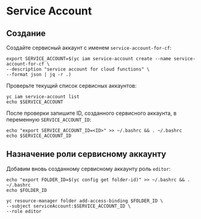 # Service Account
## Создание

Создайте сервисный аккаунт с именем `service-account-for-cf`: 

    export SERVICE_ACCOUNT=$(yc iam service-account create --name service-account-for-cf \
    --description "service account for cloud functions" \
    --format json | jq -r .)

Проверьте текущий список сервисных аккаунтов:
     
    yc iam service-account list
    echo $SERVICE_ACCOUNT

После проверки запишите ID, созданного сервисного аккаунта, в переменную `SERVICE_ACCOUNT_ID`:

    echo "export SERVICE_ACCOUNT_ID=<ID>" >> ~/.bashrc && . ~/.bashrc 
    echo $SERVICE_ACCOUNT_ID

## Назначение роли сервисному аккаунту

Добавим вновь созданному сервисному аккаунту роль `editor`:

    echo "export FOLDER_ID=$(yc config get folder-id)" >> ~/.bashrc && . ~/.bashrc 
    echo $FOLDER_ID

    yc resource-manager folder add-access-binding $FOLDER_ID \
    --subject serviceAccount:$SERVICE_ACCOUNT_ID \
    --role editor